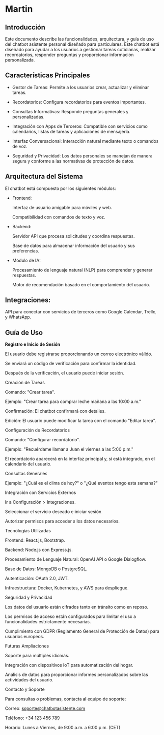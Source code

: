 # Martin
## Introducción

Este documento describe las funcionalidades, arquitectura, y guía de uso del chatbot asistente personal diseñado para particulares. Este chatbot está diseñado para ayudar a los usuarios a gestionar tareas cotidianas, realizar recordatorios, responder preguntas y proporcionar información personalizada.

## Características Principales

- Gestor de Tareas: Permite a los usuarios crear, actualizar y eliminar tareas.

- Recordatorios: Configura recordatorios para eventos importantes.

- Consultas Informativas: Responde preguntas generales y personalizadas.

- Integración con Apps de Terceros: Compatible con servicios como calendarios, listas de tareas y aplicaciones de mensajería.

- Interfaz Conversacional: Interacción natural mediante texto o comandos de voz.

- Seguridad y Privacidad: Los datos personales se manejan de manera segura y conforme a las normativas de protección de datos.

## Arquitectura del Sistema

El chatbot está compuesto por los siguientes módulos:

- Frontend:

  Interfaz de usuario amigable para móviles y web.

  Compatibilidad con comandos de texto y voz.

- Backend:

  Servidor API que procesa solicitudes y coordina respuestas.

  Base de datos para almacenar información del usuario y sus preferencias.

- Módulo de IA:

  Procesamiento de lenguaje natural (NLP) para comprender y generar respuestas.

  Motor de recomendación basado en el comportamiento del usuario.

## Integraciones:

API para conectar con servicios de terceros como Google Calendar, Trello, y WhatsApp.

## Guía de Uso

**Registro e Inicio de Sesión**

El usuario debe registrarse proporcionando un correo electrónico válido.

Se enviará un código de verificación para confirmar la identidad.

Después de la verificación, el usuario puede iniciar sesión.

Creación de Tareas

Comando: "Crear tarea".

Ejemplo: "Crear tarea para comprar leche mañana a las 10:00 a.m."

Confirmación: El chatbot confirmará con detalles.

Edición: El usuario puede modificar la tarea con el comando "Editar tarea".

Configuración de Recordatorios

Comando: "Configurar recordatorio".

Ejemplo: "Recuérdame llamar a Juan el viernes a las 5:00 p.m."

El recordatorio aparecerá en la interfaz principal y, si está integrado, en el calendario del usuario.

Consultas Generales

Ejemplo: "¿Cuál es el clima de hoy?" o "¿Qué eventos tengo esta semana?"

Integración con Servicios Externos

Ir a Configuración > Integraciones.

Seleccionar el servicio deseado e iniciar sesión.

Autorizar permisos para acceder a los datos necesarios.

Tecnologías Utilizadas

Frontend: React.js, Bootstrap.

Backend: Node.js con Express.js.

Procesamiento de Lenguaje Natural: OpenAI API o Google Dialogflow.

Base de Datos: MongoDB o PostgreSQL.

Autenticación: OAuth 2.0, JWT.

Infraestructura: Docker, Kubernetes, y AWS para despliegue.

Seguridad y Privacidad

Los datos del usuario están cifrados tanto en tránsito como en reposo.

Los permisos de acceso están configurados para limitar el uso a funcionalidades estrictamente necesarias.

Cumplimiento con GDPR (Reglamento General de Protección de Datos) para usuarios europeos.

Futuras Ampliaciones

Soporte para múltiples idiomas.

Integración con dispositivos IoT para automatización del hogar.

Análisis de datos para proporcionar informes personalizados sobre las actividades del usuario.

Contacto y Soporte

Para consultas o problemas, contacta al equipo de soporte:

Correo: soporte@chatbotasistente.com

Teléfono: +34 123 456 789

Horario: Lunes a Viernes, de 9:00 a.m. a 6:00 p.m. (CET)

